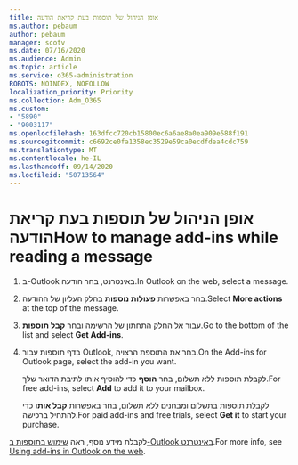```yaml
---
title: אופן הניהול של תוספות בעת קריאת הודעה
ms.author: pebaum
author: pebaum
manager: scotv
ms.date: 07/16/2020
ms.audience: Admin
ms.topic: article
ms.service: o365-administration
ROBOTS: NOINDEX, NOFOLLOW
localization_priority: Priority
ms.collection: Adm_O365
ms.custom:
- "5890"
- "9003117"
ms.openlocfilehash: 163dfcc720cb15800ec6a6ae8a0ea909e588f191
ms.sourcegitcommit: c6692ce0fa1358ec3529e59ca0ecdfdea4cdc759
ms.translationtype: MT
ms.contentlocale: he-IL
ms.lasthandoff: 09/14/2020
ms.locfileid: "50713564"
---
```

# <a name="how-to-manage-add-ins-while-reading-a-message"></a><span data-ttu-id="048f6-102">אופן הניהול של תוספות בעת קריאת הודעה</span><span class="sxs-lookup"><span data-stu-id="048f6-102">How to manage add-ins while reading a message</span></span>

1. <span data-ttu-id="048f6-103">ב-Outlook באינטרנט, בחר הודעה.</span><span class="sxs-lookup"><span data-stu-id="048f6-103">In Outlook on the web, select a message.</span></span>
    
2. <span data-ttu-id="048f6-104">בחר באפשרות **פעולות נוספות** בחלק העליון של ההודעה.</span><span class="sxs-lookup"><span data-stu-id="048f6-104">Select **More actions** at the top of the message.</span></span>

3. <span data-ttu-id="048f6-105">עבור אל החלק התחתון של הרשימה ובחר **קבל תוספות**.</span><span class="sxs-lookup"><span data-stu-id="048f6-105">Go to the bottom of the list and select **Get Add-ins**.</span></span>
    
4. <span data-ttu-id="048f6-106">בדף תוספות עבור Outlook, בחר את התוספת הרצויה.</span><span class="sxs-lookup"><span data-stu-id="048f6-106">On the Add-ins for Outlook page, select the add-in you want.</span></span>
    
    <span data-ttu-id="048f6-107">לקבלת תוספות ללא תשלום, בחר **הוסף** כדי להוסיף אותו לתיבת הדואר שלך.</span><span class="sxs-lookup"><span data-stu-id="048f6-107">For free add-ins, select **Add** to add it to your mailbox.</span></span>
    
    <span data-ttu-id="048f6-108">לקבלת תוספות בתשלום ומבחנים ללא תשלום, בחר באפשרות **קבל אותו** כדי להתחיל ברכישה.</span><span class="sxs-lookup"><span data-stu-id="048f6-108">For paid add-ins and free trials, select **Get it** to start your purchase.</span></span>
    
<span data-ttu-id="048f6-109">לקבלת מידע נוסף, ראה [שימוש בתוספות ב-Outlook באינטרנט](https://support.microsoft.com/office/using-add-ins-in-outlook-on-the-web-8f2ce816-5df4-44a5-958c-f7f9d6dabdce).</span><span class="sxs-lookup"><span data-stu-id="048f6-109">For more info, see [Using add-ins in Outlook on the web](https://support.microsoft.com/office/using-add-ins-in-outlook-on-the-web-8f2ce816-5df4-44a5-958c-f7f9d6dabdce).</span></span>